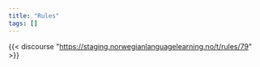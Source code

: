 ```yaml
---
title: "Rules"
tags: []
---
```

{{< discourse "https://staging.norwegianlanguagelearning.no/t/rules/79" >}}
